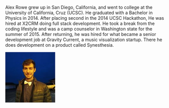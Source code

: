 Alex Rowe grew up in San Diego, California, and went to college at the University of California,
Cruz (UCSC). He graduated with a Bachelor in Physics in 2014. After placing second in the 2014 UCSC Hackathon,
He was hired at X2CRM doing full stack development. He took a break from the coding lifestyle and
was a camp counselor in Washington state for the summer of 2015. After returning, he was hired for what became a
senior development job at Gravity Current, a music visualization startup. There he does development
on a product called Synesthesia.

![](me.png)

